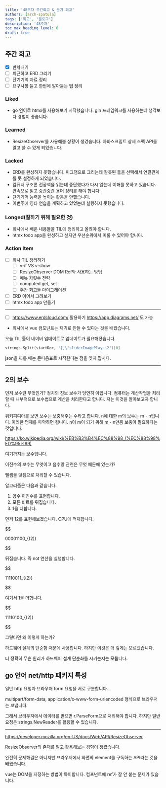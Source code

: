 ```yaml
---
title: '48주차 주간회고 & 분기 회고'
authors: [arch-spatula]
tags: ['회고', '블로그']
description: '48주차'
toc_max_heading_level: 6
draft: true
---
```


<!--truncate-->

## 주간 회고

- [x] 반차내기
- [ ] 퇴근하고 ERD 그리기
- [ ] 단기기억 자료 정리
- [ ] 요구사항 듣고 한번에 알아듣는 법 정리

### Liked

- go 언어로 htmx를 사용해보기 시작했습니다. gin 프레임워크를 사용하는데 생각보다 경험이 좋습니다.

### Learned

- ResizeObserver를 사용해볼 상황이 생겼습니다. 자바스크립트 상세 스펙 API를 알고 쓸 수 있게 되었습ㄴ다.

### Lacked

- ERD를 완성하지 못했습니다. 피그잼으로 그리는데 잘못된 툴을 선택해서 연결관계를 못 설정하게 되었습니다.
- 컴퓨터 구조론 전공책을 읽는데 중단했다가 다시 읽는데 이해를 못하고 있습니다. 연속으로 읽고 중간중간 용어 정리를 해야 합니다.
- 단기기억 능력을 높이는 활동을 안했습니다.
- 이번주에 영타 연습을 계획하고 있었는데 실행하지 못했습니다.

### Longed(잘하기 위해 필요한 것)

- 회사에서 배운 내용들을 TIL에 정리하고 올려야 합니다.
- htmx todo app을 완성하고 싶지만 우선순위에서 미룰 수 있어야 합니다.

### Action Item

- [ ] 회사 TIL 정리하기
  - [ ] v-if VS v-show
  - [ ] ResizeObserver DOM Ref와 사용하는 방법
  - [ ] 메뉴 자릿수 전략
  - [ ] computed get, set
  - [ ] 주간 회고들 마이그레이션
- [ ] ERD 이어서 그려보기
- [ ] htmx todo app 만들기

---

- [ ] https://www.erdcloud.com/ 활용하기 https://app.diagrams.net/ 도 가능

- 회사에서 vue 컴포넌트는 재귀로 만들 수 있다는 것을 배웠습니다.

오늘 TIL 툴이 네이버 업데이트로 업데이트가 필요해졌습니다.

```go
strings.Split(startDoc, "},\"sliderImagePlay~~2")[0]
```

json을 짜를 때는 큰따옴표로 시작한다는 점을 잊지 맙시다.

---

## 2의 보수

먼저 보수란 무엇인가? 정치의 진보 보수가 당연히 아입니다. 컴퓨터는 계산작업을 처리할 때 내부적으로 보수법으로 계산을 처리한다고 합니다. 저는 이것을 알아보고자 합니다.

위키피디아를 보면 보수는 보충해주는 수라고 합니다. n에 대한 m의 보수는 m - n입니다. 이러한 명제를 파악하면 됩니다. n이 m이 되기 위해 m - n만큼 보충이 필요하다는 것입니다.

https://ko.wikipedia.org/wiki/%EB%B3%B4%EC%88%98_(%EC%88%98%ED%95%99)

여기까지는 보수입니다.

이진수의 보수는 무엇이고 음수랑 관련은 무엇 때문에 있는가?

뻴셈을 덧셈으로 처리할 수 있습니다.

알고리즘은 다음과 같습니다.

1. 양수 이진수를 표현합니다.
2. 모든 비트를 뒤집습니다.
3. 1을 더합니다.

먼저 12를 표현해보겠습니다. CPU에 적재합니다.

$$

00001100_{(2)}


$$

뒤집습니다. 즉 not 연산을 실행합니다.

$$

11110011_{(2)}


$$

여기서 1을 더합니다.

$$

11110100_{(2)}


$$

그렇다면 왜 이렇게 하는가?

하드웨어 설계의 단순함 때문에 사용합니다. 하지만 이것은 더 깊게는 모르겠습니다.

더 정확히 무슨 원리가 하드웨어 설계 단순화를 시키는지는 모릅니다.

## go 언어 net/http 패키지 특성

일반 http 요청과 브라우저 form 요청을 서로 구분합니다.

multipart/form-data, application/x-www-form-urlencoded 형식으로 브라우저는 보냅니다.

그래서 브라우저에서 데이터를 받으면 r.ParseForm으로 처리해야 합니다. 하지만 일반 요청은 strings.NewReader를 활용할 수 있습니다.

---

https://developer.mozilla.org/en-US/docs/Web/API/ResizeObserver

ResizeObserver의 존재를 알고 활용해보는 경험이 생겼습니다.

완전히 문제해결은 아니지만 브라우저에서 화면의 element를 구독하는 API라는 것을 배웠습니다.

vue는 DOM을 지정하는 방법이 특이합니다. 컴포넌트에 ref가 잘 안 붙는 문제가 있습니다.
